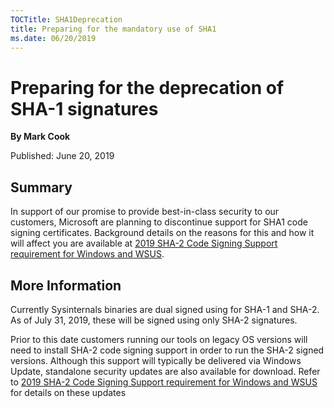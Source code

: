 ```yaml
--- 
TOCTitle: SHA1Deprecation
title: Preparing for the mandatory use of SHA1
ms.date: 06/20/2019
---
```


Preparing for the deprecation of SHA-1 signatures
===========

**By Mark Cook**

Published: June 20, 2019


## Summary

In support of our promise to provide best-in-class security to our customers, Microsoft are planning to discontinue support for SHA1 code signing certificates. 
Background details on the reasons for this and how it will affect you are available at [2019 SHA-2 Code Signing Support requirement for Windows and WSUS](https://support.microsoft.com/en-us/help/4472027/2019-sha-2-code-signing-support-requirement-for-windows-and-wsus).

## More Information

Currently Sysinternals binaries are dual signed using for SHA-1 and SHA-2. As of July 31, 2019, these will be signed using only SHA-2 signatures.

Prior to this date customers running our tools on legacy OS versions will need to install SHA-2 code signing support in order to run the SHA-2 signed versions.
Although this support will typically be delivered via Windows Update, standalone security updates are also available for download. 
Refer to [2019 SHA-2 Code Signing Support requirement for Windows and WSUS](https://support.microsoft.com/en-us/help/4472027/2019-sha-2-code-signing-support-requirement-for-windows-and-wsus) for details on these updates



